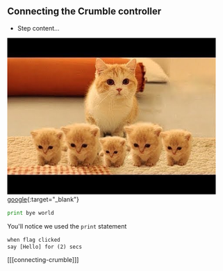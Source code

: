 ## Connecting the Crumble controller

+ Step content...

![cute kittens](images/kit.jpg)
[google](https://www.google.com){:target="_blank"}

```python
print bye world
```

You'll notice we used the `print` statement

```blocks3
when flag clicked
say [Hello] for (2) secs
```
[[[connecting-crumble]]]
